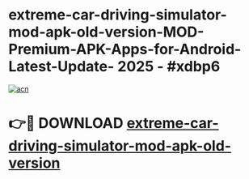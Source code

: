 # extreme-car-driving-simulator-mod-apk-old-version-MOD-Premium-APK-Apps-for-Android-Latest-Update- 2025 - #xdbp6

[![acn](https://github.com/user-attachments/assets/0f9c940e-d8b0-45ae-aac7-cd30a18b3e1c)](https://app.mediaupload.pro?title=extreme-car-driving-simulator-mod-apk-old-version&ref=20-F)

# 👉🔴 DOWNLOAD [extreme-car-driving-simulator-mod-apk-old-version](https://app.mediaupload.pro?title=extreme-car-driving-simulator-mod-apk-old-version&ref=20-F)